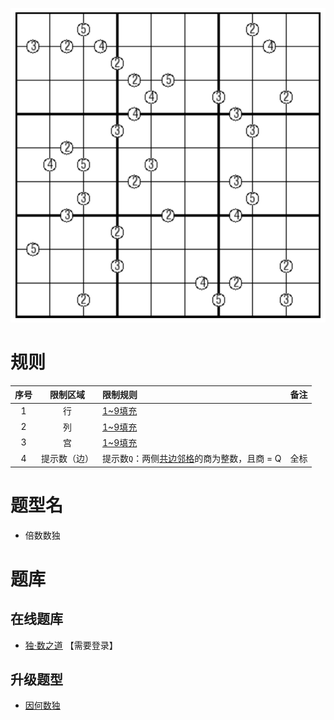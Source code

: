 ![](../../../../images/sudoku/倍数数独.png)

# 规则
| 序号 | 限制区域 | 限制规则 | 备注 |
| :---: | :---: | :--- | :---: |
| 1 | 行 | [1~9填充] | |
| 2 | 列 | [1~9填充] | |
| 3 | 宫 | [1~9填充] | |
| 4 | 提示数（边） | 提示数`Q`：两侧[共边邻格]的商为整数，且商 = Q | 全标 |

# 题型名
- 倍数数独

# 题库

## 在线题库
- [独·数之道](http://www.sudokufans.org.cn/lx/game.index.php?type=hb2) 【需要登录】

## 升级题型
- [因何数独](单标类/因何数独.md)

[1~9填充]: ../../../../rules.md#1~9填充
[共边邻格]: ../../../../rules.md#共边邻格